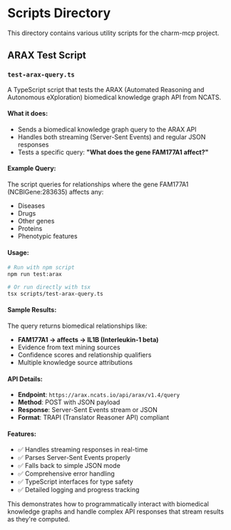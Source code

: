 # Scripts Directory

This directory contains various utility scripts for the charm-mcp project.

## ARAX Test Script

### `test-arax-query.ts`

A TypeScript script that tests the ARAX (Automated Reasoning and Autonomous eXploration) biomedical knowledge graph API from NCATS.

#### What it does:
- Sends a biomedical knowledge graph query to the ARAX API
- Handles both streaming (Server-Sent Events) and regular JSON responses
- Tests a specific query: **"What does the gene FAM177A1 affect?"**

#### Example Query:
The script queries for relationships where the gene FAM177A1 (NCBIGene:283635) affects any:
- Diseases
- Drugs  
- Other genes
- Proteins
- Phenotypic features

#### Usage:

```bash
# Run with npm script
npm run test:arax

# Or run directly with tsx
tsx scripts/test-arax-query.ts
```

#### Sample Results:
The query returns biomedical relationships like:
- **FAM177A1 → affects → IL1B (Interleukin-1 beta)**
- Evidence from text mining sources
- Confidence scores and relationship qualifiers
- Multiple knowledge source attributions

#### API Details:
- **Endpoint**: `https://arax.ncats.io/api/arax/v1.4/query`
- **Method**: POST with JSON payload
- **Response**: Server-Sent Events stream or JSON
- **Format**: TRAPI (Translator Reasoner API) compliant

#### Features:
- ✅ Handles streaming responses in real-time
- ✅ Parses Server-Sent Events properly
- ✅ Falls back to simple JSON mode
- ✅ Comprehensive error handling
- ✅ TypeScript interfaces for type safety
- ✅ Detailed logging and progress tracking

This demonstrates how to programmatically interact with biomedical knowledge graphs and handle complex API responses that stream results as they're computed. 